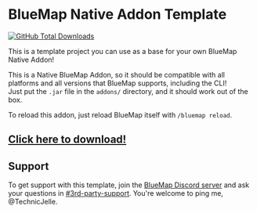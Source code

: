 # BlueMap Native Addon Template

[![GitHub Total Downloads](https://img.shields.io/github/downloads/TechnicJelle/BlueMapNativeAddonTemplate/total?label=Downloads&color=success "Click here to download the addon")](https://github.com/TechnicJelle/BlueMapNativeAddonTemplate/releases/latest)

This is a template project you can use as a base for your own BlueMap Native Addon!

This is a Native BlueMap Addon, so it should be compatible with
all platforms and all versions that BlueMap supports, including the CLI!\
Just put the `.jar` file in the `addons/` directory, and it should work out of the box.

To reload this addon, just reload BlueMap itself with `/bluemap reload`.

## [Click here to download!](../../releases/latest)

## Support
To get support with this template, join the [BlueMap Discord server](https://bluecolo.red/map-discord)
and ask your questions in [#3rd-party-support](https://discord.com/channels/665868367416131594/863844716047106068).
You're welcome to ping me, @TechnicJelle.
